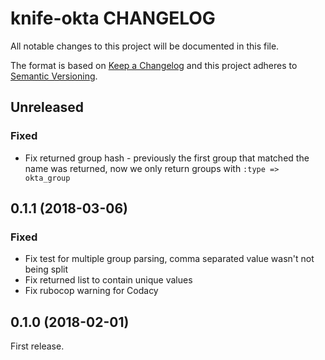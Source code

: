 # knife-okta CHANGELOG

All notable changes to this project will be documented in this file.

The format is based on [Keep a Changelog](http://keepachangelog.com/) and this project adheres to [Semantic Versioning](http://semver.org/).

## Unreleased

### Fixed

* Fix returned group hash - previously the first group that matched the name was returned, now we only return groups with `:type => okta_group`

## 0.1.1 (2018-03-06)

### Fixed

* Fix test for multiple group parsing, comma separated value wasn't not being split
* Fix returned list to contain unique values
* Fix rubocop warning for Codacy

## 0.1.0 (2018-02-01)

First release.
